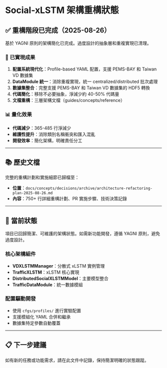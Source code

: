 # Social-xLSTM 架構重構狀態

## ✅ **重構階段已完成（2025-08-26）**

基於 YAGNI 原則的架構簡化已完成。過度設計的抽象層和重複實現已清理。

### 🎯 **已實現成果**

1. **配置系統現代化**：Profile-based YAML 配置，支援 PEMS-BAY 和 Taiwan VD 數據集
2. **DataModule 統一**：消除重複實現，統一 centralized/distributed 批次處理 
3. **數據集整合**：完整支援 PEMS-BAY 和 Taiwan VD 數據集的 HDF5 轉換
4. **代碼簡化**：移除不必要抽象，淨減少約 40-50% 代碼量
5. **文檔重構**：三層架構文檔（guides/concepts/reference）

### 📊 **量化效果**
- **代碼減少**：365-485 行淨減少
- **維護性提升**：消除類別名稱衝突和匯入混亂  
- **開發效率**：簡化架構，明確責任分工

---

## 📚 **歷史文檔**

完整的重構計劃和實施細節已歸檔至：
- **位置**：`docs/concepts/decisions/archive/architecture-refactoring-plan-2025-08-26.md`
- **內容**：750+ 行詳細重構計劃、PR 實施步驟、技術決策記錄

---

## 🔄 **當前狀態**

項目已回歸簡潔、可維護的架構狀態。如需新功能開發，遵循 YAGNI 原則，避免過度設計。

### 核心架構組件
- **VDXLSTMManager**：分散式 xLSTM 實例管理
- **TrafficXLSTM**：xLSTM 核心實現  
- **DistributedSocialXLSTMModel**：主要模型整合
- **TrafficDataModule**：統一數據模組

### 配置驅動開發
- 使用 `cfgs/profiles/` 進行實驗配置
- 支援模組化 YAML 合併和繼承
- 數據集特定參數自動覆蓋

---

## 📋 **下一步建議**

如有新的任務或功能需求，請在此文件中記錄，保持簡潔明確的狀態跟蹤。